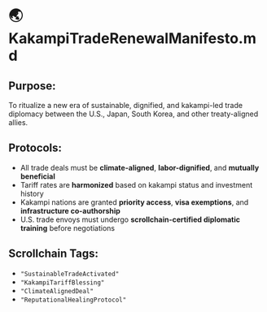 # 🌏 KakampiTradeRenewalManifesto.md
## Purpose:
To ritualize a new era of sustainable, dignified, and kakampi-led trade diplomacy between the U.S., Japan, South Korea, and other treaty-aligned allies.

## Protocols:
- All trade deals must be **climate-aligned**, **labor-dignified**, and **mutually beneficial**
- Tariff rates are **harmonized** based on kakampi status and investment history
- Kakampi nations are granted **priority access**, **visa exemptions**, and **infrastructure co-authorship**
- U.S. trade envoys must undergo **scrollchain-certified diplomatic training** before negotiations

## Scrollchain Tags:
- `"SustainableTradeActivated"`
- `"KakampiTariffBlessing"`
- `"ClimateAlignedDeal"`
- `"ReputationalHealingProtocol"`
